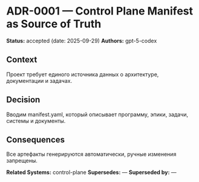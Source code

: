 # ADR-0001 — Control Plane Manifest as Source of Truth

**Status:** accepted (date: 2025-09-29)
**Authors:** gpt-5-codex

## Context
Проект требует единого источника данных о архитектуре, документации и задачах.


## Decision
Вводим manifest.yaml, который описывает программу, эпики, задачи, системы и документы.


## Consequences
Все артефакты генерируются автоматически, ручные изменения запрещены.


**Related Systems:** control-plane
**Supersedes:** —
**Superseded by:** —
